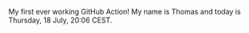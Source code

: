 My first ever working GitHub Action!
My name is Thomas and today is Thursday, 18 July, 20:06 CEST. 
